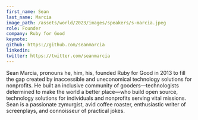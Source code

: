 ```yaml
---
first_name: Sean
last_name: Marcia
image_path: /assets/world/2023/images/speakers/s-marcia.jpeg
role: Founder
company: Ruby for Good
keynote:
github: https://github.com/seanmarcia
linkedin:
twitter: https://twitter.com/seanmarcia
---
```


Sean Marcia, pronouns he, him, his, founded Ruby for Good in 2013 to fill the gap created by inaccessible and uneconomical technology solutions for nonprofits. He built an inclusive community of gooders—technologists determined to make the world a better place—who build open source, technology solutions for individuals and nonprofits serving vital missions. Sean is a passionate zymurgist, avid coffee roaster, enthusiastic writer of screenplays, and connoisseur of practical jokes.

